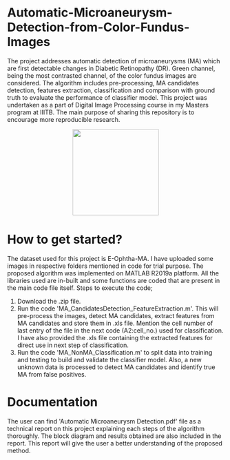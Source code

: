 # Automatic-Microaneurysm-Detection-from-Color-Fundus-Images
The project addresses automatic detection of microaneurysms (MA) which are first detectable changes in Diabetic Retinopathy (DR). Green channel, being the most contrasted channel, of the color fundus images are considered. The algorithm includes pre-processing, MA candidates detection, features extraction, classification and comparison with ground truth to evaluate the performance of classifier model. This project was undertaken as a part of Digital Image Processing course in my Masters program at IIITB. The main purpose of sharing this repository is to encourage more reproducible research.
<p align="center">
  <img width="200" height="200" src="example.png">
</p>

# How to get started?
The dataset used for this project is E-Ophtha-MA. I have uploaded some images in respective folders mentioned in code for trial purpose. 
The proposed algorithm was implemented on MATLAB R2019a platform.
All the libraries used are in-built and some functions are coded that are present in the main code file itself.
Steps to execute the code;
1) Download the .zip file.
2) Run the code 'MA_CandidatesDetection_FeatureExtraction.m'. This will pre-process the images, detect MA candidates, extract features from MA candidates and store them in .xls file. Mention the cell number of last entry of the file in the next code (A2:cell_no.) used for classification. I have also provided the .xls file containing the extracted features for direct use in next step of classification. 
3) Run the code 'MA_NonMA_Classification.m' to split data into training and testing to build and validate the classifier model. Also, a new unknown data is processed to detect MA candidates and identify true MA from false positives.

# Documentation
The user can find 'Automatic Microaneurysm Detection.pdf' file as a technical report on this project explaining each steps of the algorithm thoroughly. The block diagram and results obtained are also included in the report. This report will give the user a better understanding of the proposed method.


